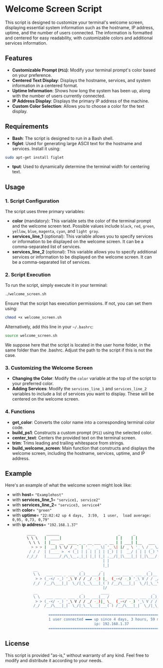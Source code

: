 # Welcome Screen Script

This script is designed to customize your terminal's welcome screen, displaying essential system information such as the hostname, IP address, uptime, and the number of users connected. The information is formatted and centered for easy readability, with customizable colors and additional services information.

## Features

* **Customizable Prompt (`PS1`)**: Modify your terminal prompt's color based on your preference.
* **Centered Text Display**: Displays the hostname, services, and system information in a centered format.
* **Uptime Information**: Shows how long the system has been up, along with the number of users currently connected.
* **IP Address Display**: Displays the primary IP address of the machine.
* **Custom Color Selection**: Allows you to choose a color for the text display.

## Requirements

* **Bash**: The script is designed to run in a Bash shell.
* **figlet**: Used for generating large ASCII text for the hostname and services. Install it using:
```bash
sudo apt-get install figlet
```
* **tput**: Used to dynamically determine the terminal width for centering text.

## Usage

### 1. Script Configuration

The script uses three primary variables:

* **color** (mandatory): This variable sets the color of the terminal prompt and the welcome screen text. Possible values include `black`, `red`, `green`, `yellow`, `blue`, `magenta`, `cyan`, and `light gray`.
* **services_line_1** (optional): This variable allows you to specify services or information to be displayed on the welcome screen. It can be a comma-separated list of services.
* **services_line_2** (optional): This variable allows you to specify additional services or information to be displayed on the welcome screen. It can be a comma-separated list of services.

### 2. Script Execution

To run the script, simply execute it in your terminal:

```bash
./welcome_screen.sh
```

Ensure that the script has execution permissions. If not, you can set them using:

```bash
chmod +x welcome_screen.sh
```

Alternatively, add this line in your `~/.bashrc`:

```bash
source welcome_screen.sh
```

We suppose here that the script is located in the user home folder, in the same folder than the .bashrc. Adjust the path to the script if this is not the case.

### 3. Customizing the Welcome Screen

* **Changing the Color**: Modify the `color` variable at the top of the script to your preferred color.
* **Adding Services**: Modify the `services_line_1` and `services_line_2` variables to include a list of services you want to display. These will be centered on the welcome screen.

### 4. Functions

* **get_color**: Converts the color name into a corresponding terminal color code. 
* **build_ps1**: Constructs a custom prompt (`PS1`) using the selected color.
* **center_text**: Centers the provided text on the terminal screen.
* **trim**: Trims leading and trailing whitespace from strings.
* **build_welcome_screen**: Main function that constructs and displays the welcome screen, including the hostname, services, uptime, and IP address.

## Example

Here's an example of what the welcome screen might look like:
* with **host**= `"Examplehost"`
* with **services_line_1**= `"service1, service2"`
* with **services_line_2**= `"service3, service4"`
* with **color**= `"green"`
* with **uptime**= `"22:02:42 up 4 days,  3:59,  1 user,  load average: 0,95, 0,73, 0,79"`
* with **ip address**= `"192.168.1.37"`

```bash
          ____     ______                           _      _               _       ____
          \ \ \   |  ____|                         | |    | |             | |     / / /
           \ \ \  | |__  __  ____ _ _ __ ___  _ __ | | ___| |__   ___  ___| |_   / / / 
            > > > |  __| \ \/ / _` | '_ ` _ \| '_ \| |/ _ \ '_ \ / _ \/ __| __| < < <  
           / / /  | |____ >  < (_| | | | | | | |_) | |  __/ | | | (_) \__ \ |_   \ \ \ 
          /_/_/   |______/_/\_\__,_|_| |_| |_| .__/|_|\___|_| |_|\___/|___/\__|   \_\_\
                                             | |                                       
                                             |_|                                       
             __                    _        _                     _        ___    __
             \ \   ___ ___ _ ___ _(_)__ ___/ |    ___ ___ _ ___ _(_)__ ___|_  )  / /
              > > (_-</ -_) '_\ V / / _/ -_) |_  (_-</ -_) '_\ V / / _/ -_)/ /  < < 
             /_/  /__/\___|_|  \_/|_\__\___|_( ) /__/\___|_|  \_/|_\__\___/___|  \_\
                                             |/                                     
             __                    _        ____                    _        _ _     __
             \ \   ___ ___ _ ___ _(_)__ ___|__ /    ___ ___ _ ___ _(_)__ ___| | |   / /
              > > (_-</ -_) '_\ V / / _/ -_)|_ \_  (_-</ -_) '_\ V / / _/ -_)_  _| < < 
             /_/  /__/\___|_|  \_/|_\__\___|___( ) /__/\___|_|  \_/|_\__\___| |_|   \_\
                                                                                                               |/                                      
                    =========================================================
                    1 user connected ▬▬▬ up since 4 days, 3 hours, 59 minutes
                                         ip: 192.168.1.37
                    =========================================================
```

## License

This script is provided "as-is," without warranty of any kind. Feel free to modify and distribute it according to your needs.
